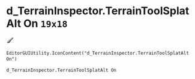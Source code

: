 # d_TerrainInspector.TerrainToolSplatAlt On `19x18`
<img src="/img/d_TerrainInspector.TerrainToolSplatAlt%20On.png" width=19 height=18>

``` CSharp
EditorGUIUtility.IconContent("d_TerrainInspector.TerrainToolSplatAlt On")
```
```
d_TerrainInspector.TerrainToolSplatAlt On
```
